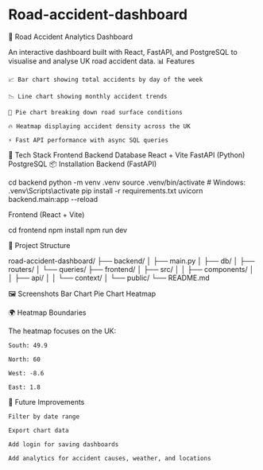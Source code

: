 # Road-accident-dashboard

🚗 Road Accident Analytics Dashboard

An interactive dashboard built with React, FastAPI, and PostgreSQL to visualise and analyse UK road accident data.
📊 Features

    📈 Bar chart showing total accidents by day of the week

    📉 Line chart showing monthly accident trends

    🧊 Pie chart breaking down road surface conditions

    🔥 Heatmap displaying accident density across the UK

    ⚡️ Fast API performance with async SQL queries

🧰 Tech Stack
Frontend	Backend	Database
React + Vite	FastAPI (Python)	PostgreSQL
📦 Installation
Backend (FastAPI)

cd backend
python -m venv .venv
source .venv/bin/activate  # Windows: .venv\Scripts\activate
pip install -r requirements.txt
uvicorn backend.main:app --reload

Frontend (React + Vite)

cd frontend
npm install
npm run dev

📁 Project Structure

road-accident-dashboard/
├── backend/
│   ├── main.py
│   ├── db/
│   ├── routers/
│   └── queries/
├── frontend/
│   ├── src/
│   │   ├── components/
│   │   ├── api/
│   │   └── context/
│   └── public/
└── README.md

🖼️ Screenshots
Bar Chart	Pie Chart	Heatmap
	
	
🌍 Heatmap Boundaries

The heatmap focuses on the UK:

    South: 49.9

    North: 60

    West: -8.6

    East: 1.8

📌 Future Improvements

    Filter by date range

    Export chart data

    Add login for saving dashboards

    Add analytics for accident causes, weather, and locations

